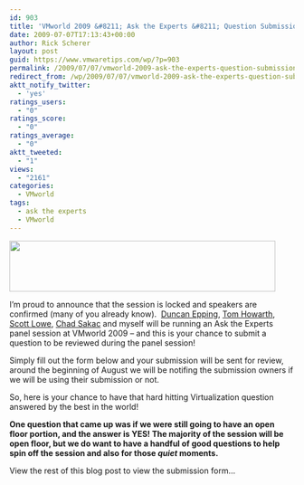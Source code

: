 ```yaml
---
id: 903
title: 'VMworld 2009 &#8211; Ask the Experts &#8211; Question Submission'
date: 2009-07-07T17:13:43+00:00
author: Rick Scherer
layout: post
guid: https://www.vmwaretips.com/wp/?p=903
permalink: /2009/07/07/vmworld-2009-ask-the-experts-question-submission/
redirect_from: /wp/2009/07/07/vmworld-2009-ask-the-experts-question-submission/
aktt_notify_twitter:
  - 'yes'
ratings_users:
  - "0"
ratings_score:
  - "0"
ratings_average:
  - "0"
aktt_tweeted:
  - "1"
views:
  - "2161"
categories:
  - VMworld
tags:
  - ask the experts
  - VMworld
---
```

<img class="aligncenter size-full wp-image-905" src="https://www.vmwaretips.com/wp/wp-content/uploads/2009/07/123.gif" alt="" width="470" height="90" srcset="https://www.vmwaretips.com/wp/wp-content/uploads/2009/07/123.gif 470w, https://www.vmwaretips.com/wp/wp-content/uploads/2009/07/123-300x57.gif 300w" sizes="(max-width: 470px) 100vw, 470px" />

I&#8217;m proud to announce that the session is locked and speakers are confirmed (many of you already know).  <a href="http://www.yellow-bricks.com/" target="_new">Duncan Epping</a>, <a href="http://www.planetvm.net" target="_new">Tom Howarth</a>, <a href="http://blog.scottlowe.org" target="_new">Scott Lowe</a>, <a href="http://virtualgeek.typepad.com" target="_new">Chad Sakac</a> and myself will be running an Ask the Experts panel session at VMworld 2009 &#8211; and this is your chance to submit a question to be reviewed during the panel session!

Simply fill out the form below and your submission will be sent for review, around the beginning of August we will be notifing the submission owners if we will be using their submission or not.

So, here is your chance to have that hard hitting Virtualization question answered by the best in the world!

**One question that came up was if we were still going to have an open floor portion, and the answer is YES! The majority of the session will be open floor, but we do want to have a handful of good questions to help spin off the session and also for those _quiet_ moments.**

View the rest of this blog post to view the submission form&#8230;

